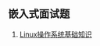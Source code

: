 ## 嵌入式面试题
1. [Linux操作系统基础知识](http://mp.weixin.qq.com/s?__biz=MzA3OTgyMDcwNg==&mid=2650633293&idx=1&sn=74570f44767a03f25064b0f5edfbc4bb&chksm=87a47680b0d3ff96737b0d9512665435f64df991ae8b2b25b7e8ee2c37594f64cd7119fb4d32&mpshare=1&scene=1&srcid=1210zy8V9LWTpBEv6qbHN7yI#rd)